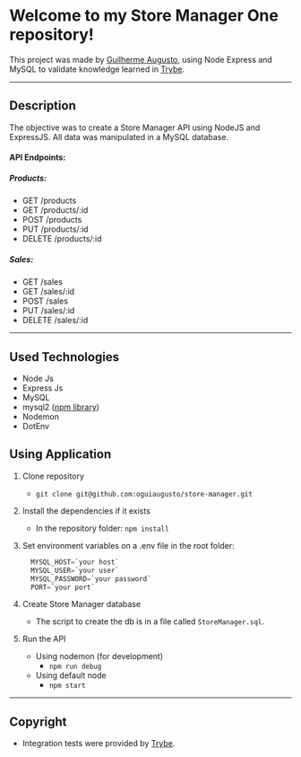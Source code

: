 # Welcome to my Store Manager One repository!

This project was made by [Guilherme Augusto](https://github.com/oguiaugusto), using Node Express and MySQL to validate knowledge learned in [Trybe](https://www.betrybe.com/).

---

## Description

The objective was to create a Store Manager API using NodeJS and ExpressJS. All data was manipulated in a MySQL database.

#### API Endpoints:

##### Products:
- GET /products
- GET /products/:id
- POST /products
- PUT /products/:id
- DELETE /products/:id

##### Sales:
- GET /sales
- GET /sales/:id
- POST /sales
- PUT /sales/:id
- DELETE /sales/:id

---

## Used Technologies

  - Node Js
  - Express Js
  - MySQL
  - mysql2 ([npm library](https://www.npmjs.com/package/mysql2))
  - Nodemon
  - DotEnv

## Using Application

1. Clone repository
    * `git clone git@github.com:oguiaugusto/store-manager.git`

2. Install the dependencies if it exists
    * In the repository folder: `npm install`

3. Set environment variables on a .env file in the root folder:
    ```sql
      MYSQL_HOST=`your host`
      MYSQL_USER=`your user`
      MYSQL_PASSWORD=`your password`
      PORT=`your port`
    ```

4. Create Store Manager database
    * The script to create the db is in a file called `StoreManager.sql`.

4. Run the API
    * Using nodemon (for development)
      * `npm run debug`
    * Using default node
      * `npm start`

---

## Copyright

  - Integration tests were provided by [Trybe](https://www.betrybe.com/).